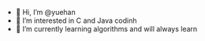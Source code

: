 - 👋 Hi, I’m @yuehan
- 👀 I’m interested in C and Java codinh
- 🌱 I’m currently learning algorithms and will always learn

